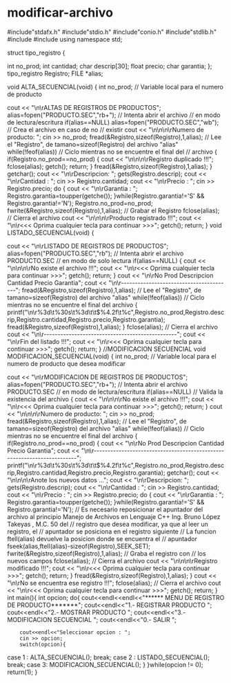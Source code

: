 modificar-archivo
=================
#include"stdafx.h"
#include"stdio.h"
#include"conio.h"
#include"stdlib.h"
#include <string>
#include<iostream>
using namespace std;

struct tipo_registro {

int no_prod;
int cantidad;
char descrip[30];
float precio;
char garantia;
};
tipo_registro Registro;
FILE *alias;

void ALTA_SECUENCIAL(void)
{
int no_prod; // Variable local para el numero de producto

cout << "\n\rALTAS DE REGISTROS DE PRODUCTOS";
alias=fopen("PRODUCTO.SEC","rb+"); // Intenta abrir el archivo
// en modo de lectura/escritura
if(alias==NULL)
alias=fopen("PRODUCTO.SEC","wb"); // Crea el archivo en caso de no
// existir
cout << "\n\n\n\rNumero de producto: "; cin >> no_prod;
fread(&Registro,sizeof(Registro),1,alias);
// Lee el "Registro", de tamano=sizeof(Registro) del archivo "alias"
while(!feof(alias)) // Ciclo mientras no se encuentre el final del
// archivo
{
if(Registro.no_prod==no_prod)
{
cout << "\n\n\n\rRegistro duplicado !!!";
fclose(alias);
getch();
return;
}
fread(&Registro,sizeof(Registro),1,alias);
}
getchar();
cout << "\n\rDescripcion: "; gets(Registro.descrip);
cout << "\n\rCantidad : "; cin >> Registro.cantidad;
cout << "\n\rPrecio : "; cin >> Registro.precio;
do
{
cout << "\n\rGarantia : "; Registro.garantia=toupper(getche());
}while(Registro.garantia!='S' && Registro.garantia!='N');
Registro.no_prod=no_prod;
fwrite(&Registro,sizeof(Registro),1,alias); // Grabar el Registro
fclose(alias); // Cierra el archivo
cout << "\n\n\n\rProducto registrado !!!";
cout << "\n\r<<< Oprima cualquier tecla para continuar >>>";
getch();
return;
}
void LISTADO_SECUENCIAL(void)
{

cout << "\n\rLISTADO DE REGISTROS DE PRODUCTOS";
alias=fopen("PRODUCTO.SEC","rb"); // Intenta abrir el archivo PRODUCTO.SEC
// en modo de solo lectura
if(alias==NULL)
{
cout << "\n\n\n\rNo existe el archivo !!!";
cout << "\n\r<<< Oprima cualquier tecla para continuar >>>";
getch();
return;
}
cout << "\n\rNo Prod Descripcion Cantidad Precio Garantia";
cout << "\n\r----------------------------------------";
fread(&Registro,sizeof(Registro),1,alias);
// Lee el "Registro", de tamano=sizeof(Registro) del archivo "alias"
while(!feof(alias)) // Ciclo mientras no se encuentre el final del archivo
{
printf("\n\r%3d\t%30s\t%3d\t\t$%4.2f\t%c",Registro.no_prod,Registro.descrip,Registro.cantidad,Registro.precio,Registro.garantia);
fread(&Registro,sizeof(Registro),1,alias);
}
fclose(alias); // Cierra el archivo
cout << "\n\r------------------------------------------------";
cout << "\n\rFin del listado !!!";
cout << "\n\r<<< Oprima cualquier tecla para continuar >>>";
getch();
return;
}
//MODIFICACION SECUENCIAL
void MODIFICACION_SECUENCIAL(void)
{
int no_prod; // Variable local para el numero de producto que desea modificar

cout << "\n\rMODIFICACION DE REGISTROS DE PRODUCTOS";
alias=fopen("PRODUCTO.SEC","rb+"); // Intenta abrir el archivo PRODUCTO.SEC
// en modo de lectura/escritura
if(alias==NULL) // Valida la existencia del archivo
{
cout << "\n\n\n\rNo existe el archivo !!!";
cout << "\n\r<<< Oprima cualquier tecla para continuar >>>";
getch();
return;
}
cout << "\n\n\n\rNumero de producto: "; cin >> no_prod;
fread(&Registro,sizeof(Registro),1,alias);
// Lee el "Registro", de tamano=sizeof(Registro) del archivo "alias"
while(!feof(alias)) // Ciclo mientras no se encuentre el final del archivo
{
if(Registro.no_prod==no_prod)
{
cout << "\n\rNo Prod Descripcion Cantidad Precio Garantia";
cout << "\n\r------------------------------------------------------------------------";
printf("\n\r%3d\t%30s\t%3d\t\t$%4.2f\t%c",Registro.no_prod,Registro.descrip,Registro.cantidad,Registro.precio,Registro.garantia);
getchar();
cout << "\n\n\n\rAnote los nuevos datos ...";
cout << "\n\rDescripcion: "; gets(Registro.descrip);
cout << "\n\rCantidad : "; cin >> Registro.cantidad;
cout << "\n\rPrecio : "; cin >> Registro.precio;
do
{
cout << "\n\rGarantia : "; Registro.garantia=toupper(getche());
}while(Registro.garantia!='S' && Registro.garantia!='N');
// Es necesario reposicionar el apuntador del archivo al principio Manejo de Archivos en Lenguaje C++ Ing. Bruno López Takeyas , M.C. 50 del
// registro que desea modificar, ya que al leer un registro, el
// apuntador se posiciona en el registro siguiente
// La funcion ftell(alias) devuelve la posicion donde se encuentra el
// apuntador
fseek(alias,ftell(alias)-sizeof(Registro),SEEK_SET);
fwrite(&Registro,sizeof(Registro),1,alias); // Graba el registro con
// los nuevos campos
fclose(alias); // Cierra el archivo
cout << "\n\n\n\rRegistro modificado !!!";
cout << "\n\r<<< Oprima cualquier tecla para continuar >>>";
getch();
return;
}
fread(&Registro,sizeof(Registro),1,alias);
}
cout << "\n\rNo se encuentra ese registro !!!";
fclose(alias); // Cierra el archivo
cout << "\n\r<<< Oprima cualquier tecla para continuar >>>";
getch();
return;
} 
int main(){
	int opcion;	
	do{
		cout<<endl<<endl<<"****** MENU DE REGISTRO DE PRODUCTO*******";
		cout<<endl<<"1.- REGISTRAR PRODUCTO ";
		cout<<endl<<"2.- MOSTRAR PRODUCTO ";
		cout<<endl<<"3.- MODIFICACION SECUENCIAL ";
		cout<<endl<<"0.- SALIR ";

		cout<<endl<<"Seleccionar opcion : ";
		cin >> opcion;
		switch(opcion){
case 1 : 
ALTA_SECUENCIAL();
break;
case 2 : 
LISTADO_SECUENCIAL();
break;
case 3:
MODIFICACION_SECUENCIAL();
		}
	}while(opcion != 0);
	return(1);
}

